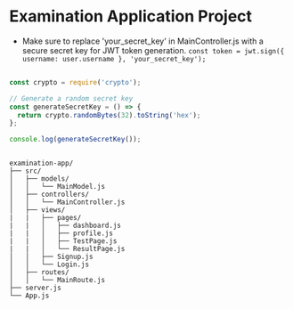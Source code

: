 # Examination Application Project 
- Make sure to replace 'your_secret_key' in MainController.js with a secure secret key for JWT token generation.
    `const token = jwt.sign({ username: user.username }, 'your_secret_key');`
```js

const crypto = require('crypto');

// Generate a random secret key
const generateSecretKey = () => {
  return crypto.randomBytes(32).toString('hex');
};

console.log(generateSecretKey());

```


```

examination-app/
├── src/
│   ├── models/
│   │   └── MainModel.js
│   ├── controllers/
│   │   └── MainController.js
│   ├── views/
|	|	├── pages/
|	|	│   ├── dashboard.js
|	|	│   ├── profile.js
|	|	│   ├── TestPage.js
|	|	│   └── ResultPage.js
│   │   ├── Signup.js
│   │   └── Login.js
│   ├── routes/
│   │   └── MainRoute.js
├── server.js
└── App.js


```